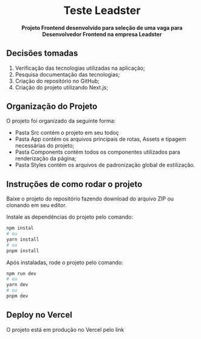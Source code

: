 <h1 align="center"> Teste Leadster </h1>

<h4 align="center"> Projeto Frontend desenvolvido para seleção de uma vaga para Desenvolvedor Frontend na empresa Leadster </h4>

## Decisões tomadas

1. Verificação das tecnologias utilizadas na aplicação;
2. Pesquisa documentação das tecnologias;
3. Criação do repositório no GitHub;
4. Criação do projeto utilizando Next.js;

## Organização do Projeto

O projeto foi organizado da seguinte forma:

- Pasta Src contém o projeto em seu todoç
- Pasta App contém os arquivos principais de rotas, Assets e tipagem necessárias do projeto;
- Pasta Components contém todos os componentes utilizados para renderização da página;
- Pasta Styles contẽm os arquivos de padronização global de estilização.

## Instruções de como rodar o projeto

Baixe o projeto do repositório fazendo download do arquivo ZIP ou clonando em seu editor.

Instale as dependências do projeto pelo comando:

```bash
npm instal
# ou
yarn install
# ou
pnpm install
```

Após instaladas, rode o projeto pelo comando:

```bash
npm run dev
# ou
yarn dev
# ou
pnpm dev
```
## Deploy no Vercel

O projeto está em produção no Vercel pelo link []()

